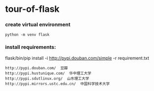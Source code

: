 # tour-of-flask

### create virtual environment
```shell
python -m venv flask
```

### install requirements:
flask/bin/pip install -i http://pypi.douban.com/simple -r requirement.txt

```
http://pypi.douban.com/  豆瓣
http://pypi.hustunique.com/  华中理工大学
http://pypi.sdutlinux.org/  山东理工大学
http://pypi.mirrors.ustc.edu.cn/  中国科学技术大学
```


